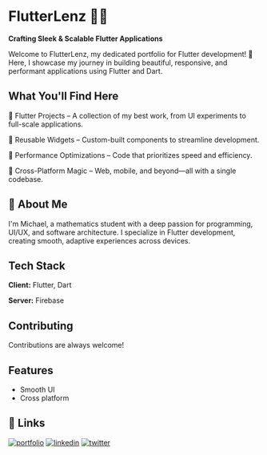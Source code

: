 
# FlutterLenz 🚀🎨

**Crafting Sleek & Scalable Flutter Applications**

Welcome to FlutterLenz, my dedicated portfolio for Flutter development! 💙 Here, I showcase my journey in building beautiful, responsive, and performant applications using Flutter and Dart.





## What You'll Find Here

🔹 Flutter Projects – A collection of my best work, from UI experiments to full-scale applications.

🔹 Reusable Widgets – Custom-built components to streamline development.

🔹 Performance Optimizations – Code that prioritizes speed and efficiency.

🔹 Cross-Platform Magic – Web, mobile, and beyond—all with a single codebase.


## 🚀 About Me
I'm Michael, a mathematics student with a deep passion for programming, UI/UX, and software architecture. I specialize in Flutter development, creating smooth, adaptive experiences across devices.
## Tech Stack

**Client:** Flutter, Dart

**Server:** Firebase


## Contributing

Contributions are always welcome!


## Features

- Smooth UI
- Cross platform


## 🔗 Links
[![portfolio](https://img.shields.io/badge/my_portfolio-000?style=for-the-badge&logo=ko-fi&logoColor=white)](https://flutterlenz.github.io/)
[![linkedin](https://img.shields.io/badge/linkedin-0A66C2?style=for-the-badge&logo=linkedin&logoColor=white)](https://www.linkedin.com/)
[![twitter](https://img.shields.io/badge/twitter-1DA1F2?style=for-the-badge&logo=twitter&logoColor=white)](https://twitter.com/)

